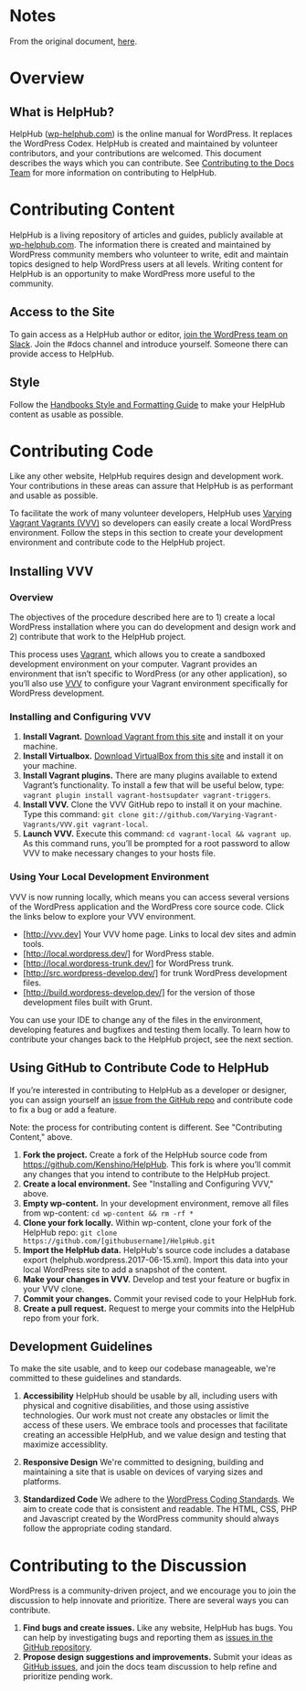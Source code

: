 # Notes
From the original document, [here](https://make.wordpress.org/core/handbook/tutorials/installing-a-local-server/installing-vvv/).

# Overview
## What is HelpHub?
HelpHub ([wp-helphub.com](https://wp-helphub.com/)) is the online manual for WordPress. It replaces the WordPress Codex. HelpHub is created and maintained by volunteer contributors, and your contributions are welcomed. This document describes the ways which you can contribute. See [Contributing to the Docs Team](https://github.com/Kenshino/HelpHub/blob/master/CONTRIBUTING.md) for more information on contributing to HelpHub.

# Contributing Content
HelpHub is a living repository of articles and guides, publicly available at [wp-helphub.com](https://wp-helphub.com/). The information there is created and maintained by WordPress community members who volunteer to write, edit and maintain topics designed to help WordPress users at all levels. Writing content for HelpHub is an opportunity to make WordPress more useful to the community.


## Access to the Site
To gain access as a HelpHub author or editor, [join the WordPress team on Slack](https://make.wordpress.org/chat/). Join the #docs channel and introduce yourself. Someone there can provide access to HelpHub.

## Style
Follow the [Handbooks Style and Formatting Guide](https://make.wordpress.org/docs/handbook/developer-resources/handbooks/handbooks-style-and-formatting-guide/) to make your HelpHub content as usable as possible.

# Contributing Code
Like any other website, HelpHub requires design and development work. Your contributions in these areas can assure that HelpHub is as performant and usable as possible. 

To facilitate the work of many volunteer developers, HelpHub uses [Varying Vagrant Vagrants (VVV)](https://varyingvagrantvagrants.org/) so developers can easily create a local WordPress environment. Follow the steps in this section to create your development environment and contribute code to the HelpHub project.

## Installing VVV
### Overview
The objectives of the procedure described here are to 1) create a local WordPress installation where you can do development and design work and 2) contribute that work to the HelpHub project.

This process uses [Vagrant](https://www.vagrantup.com/), which allows you to create a sandboxed development environment on your computer. Vagrant provides an environment that isn’t specific to WordPress (or any other application), so you’ll also use [VVV](https://varyingvagrantvagrants.org/) to configure your Vagrant environment specifically for WordPress development.
### Installing and Configuring VVV
1. **Install Vagrant.** [Download Vagrant from this site](https://www.vagrantup.com/downloads.html) and install it on your machine.
1. **Install Virtualbox.** [Download VirtualBox from this site](https://www.virtualbox.org/wiki/Downloads) and install it on your machine.
1. **Install Vagrant plugins.** There are many plugins available to extend Vagrant’s functionality. To install a few that will be useful below, type: `vagrant plugin install vagrant-hostsupdater vagrant-triggers`.
1. **Install VVV.** Clone the VVV GitHub repo to install it on your machine. Type this command: `git clone git://github.com/Varying-Vagrant-Vagrants/VVV.git vagrant-local`.
1. **Launch VVV.** Execute this command: `cd vagrant-local && vagrant up`. As this command runs, you’ll be prompted for a root password to allow VVV to make necessary changes to your hosts file.
### Using Your Local Development Environment
VVV is now running locally, which means you can access several versions of the WordPress application and the WordPress core source code. Click the links below to explore your VVV environment.
+ [http://vvv.dev] Your VVV home page. Links to local dev sites and admin tools.
+ [http://local.wordpress.dev/] for WordPress stable.
+ [http://local.wordpress-trunk.dev/] for WordPress trunk.
+ [http://src.wordpress-develop.dev/] for trunk WordPress development files.
+ [http://build.wordpress-develop.dev/] for the version of those development files built with Grunt.

You can use your IDE to change any of the files in the environment, developing features and bugfixes and testing them locally. To learn how to contribute your changes back to the HelpHub project, see the next section.

<!---
### Using GitHub to Contribute Changes to WordPress Core
You can create a GitHub repository to store your copy of the WordPress core source code. This is where you’ll commit any changes that you intend to contribute to the WordPress core project. Those changes must be associated with a Trac ticket and created in a feature branch named after the ticket's ID. 
#### Configuring Your VVV Instance
1. **Switch Your VVV to Git.** Your VVV instance includes an SVN repo; change it to Git: `vagrant ssh -c develop_git`.
1. **Create a GitHub repository.** Create a new repository in your GitHub account named "wordpress-develop.”
1. **Set Your GitHub Origin.** Set this new repo as your origin remote: `cd www/wordpress-develop && git remote set-url origin https://github.com/YOURNAME/wordpress-develop.git && git remote add upstream git://develop.git.wordpress.org/`.
#### Contributing a Feature or Bugfix
1. **Base your work on a Trac ticket.** Find (or create) a Trac ticket describing the feature or bugfix you’ll work on.
1. **Do your work in a feature branch.** Create a feature branch for this ticket in your GitHub "wordpress-develop” repository. For example, if you're working on ticket 12345, type the command `git checkout -b trac-12345`.
1. **Make your changes in VVV.** Develop and test your feature or bugfix in your VVV clone.
1. **Commit your changes.** Commit your revised code to your GitHub "wordpress-develop” repository.
1. **Create a pull request.** Merge your commits into master from your feature branch.
1. **Update the Trac ticket.** Paste the URL of that pull request into the Trac ticket and attach the diff file corresponding to your pull request.
--->

## Using GitHub to Contribute Code to HelpHub
If you’re interested in contributing to HelpHub as a developer or designer, you can assign yourself an [issue from the GitHub repo](https://github.com/Kenshino/HelpHub/issues) and contribute code to fix a bug or add a feature.

Note: the process for contributing content is different. See "Contributing Content," above.

1. **Fork the project.** Create a fork of the HelpHub source code from https://github.com/Kenshino/HelpHub. This fork is where you’ll commit any changes that you intend to contribute to the HelpHub project. 
1. **Create a local environment.** See "Installing and Configuring VVV," above.
1. **Empty wp-content.** In your development environment, remove all files from wp-content: `cd wp-content && rm -rf *`
1. **Clone your fork locally.** Within wp-content, clone your fork of the HelpHub repo: `git clone https://github.com/[githubusername]/HelpHub.git`
1. **Import the HelpHub data.** HelpHub's source code includes a database export (helphub.wordpress.2017-06-15.xml). Import this data into your local WordPress site to add a snapshot of the content.
1. **Make your changes in VVV.** Develop and test your feature or bugfix in your VVV clone.
1. **Commit your changes.** Commit your revised code to your HelpHub fork.
1. **Create a pull request.** Request to merge your commits into the HelpHub repo from your fork.

## Development Guidelines
To make the site usable, and to keep our codebase manageable, we're committed to these guidelines and standards.

1. **Accessibility**  HelpHub should be usable by all, including users with physical and cognitive disabilities, and those using assistive technologies. Our work must not create any obstacles or limit the access of these users. We embrace tools and processes that facilitate creating an accessible HelpHub, and we value design and testing that maximize accessiblity.

1. **Responsive Design**  We're committed to designing, building and maintaining a site that is usable on devices of varying sizes and platforms.

1. **Standardized Code** We adhere to the [WordPress Coding Standards](https://codex.wordpress.org/WordPress_Coding_Standards). We aim to create code that is consistent and readable. The HTML, CSS, PHP and Javascript created by the WordPress community should always follow the appropriate coding standard.
 
# Contributing to the Discussion
WordPress is a community-driven project, and we encourage you to join the discussion to help innovate and prioritize. There are several ways you can contribute.
1. **Find bugs and create issues.** Like any website, HelpHub has bugs. You can help by investigating bugs and reporting them as [issues in the GitHub repository](https://github.com/Kenshino/HelpHub/issues).
1. **Propose design suggestions and improvements.** Submit your ideas as [GitHub issues](https://github.com/Kenshino/HelpHub/issues), and join the docs team discussion to help refine and prioritize pending work.
